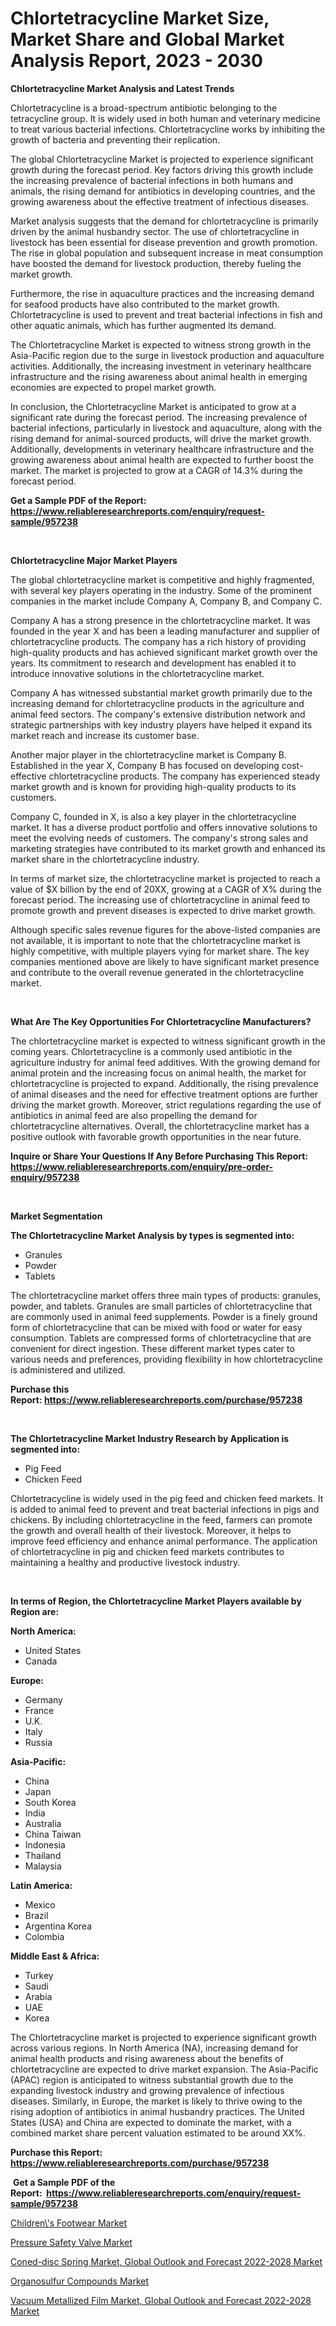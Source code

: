 <p><h1>Chlortetracycline Market Size, Market Share and Global Market Analysis Report, 2023 - 2030</h1></p><p><strong>Chlortetracycline Market Analysis and Latest Trends</strong></p>
<p><p>Chlortetracycline is a broad-spectrum antibiotic belonging to the tetracycline group. It is widely used in both human and veterinary medicine to treat various bacterial infections. Chlortetracycline works by inhibiting the growth of bacteria and preventing their replication.</p><p>The global Chlortetracycline Market is projected to experience significant growth during the forecast period. Key factors driving this growth include the increasing prevalence of bacterial infections in both humans and animals, the rising demand for antibiotics in developing countries, and the growing awareness about the effective treatment of infectious diseases.</p><p>Market analysis suggests that the demand for chlortetracycline is primarily driven by the animal husbandry sector. The use of chlortetracycline in livestock has been essential for disease prevention and growth promotion. The rise in global population and subsequent increase in meat consumption have boosted the demand for livestock production, thereby fueling the market growth.</p><p>Furthermore, the rise in aquaculture practices and the increasing demand for seafood products have also contributed to the market growth. Chlortetracycline is used to prevent and treat bacterial infections in fish and other aquatic animals, which has further augmented its demand.</p><p>The Chlortetracycline Market is expected to witness strong growth in the Asia-Pacific region due to the surge in livestock production and aquaculture activities. Additionally, the increasing investment in veterinary healthcare infrastructure and the rising awareness about animal health in emerging economies are expected to propel market growth.</p><p>In conclusion, the Chlortetracycline Market is anticipated to grow at a significant rate during the forecast period. The increasing prevalence of bacterial infections, particularly in livestock and aquaculture, along with the rising demand for animal-sourced products, will drive the market growth. Additionally, developments in veterinary healthcare infrastructure and the growing awareness about animal health are expected to further boost the market. The market is projected to grow at a CAGR of 14.3% during the forecast period.</p></p>
<p><strong>Get a Sample PDF of the Report:&nbsp; <a href="https://www.reliableresearchreports.com/enquiry/request-sample/957238">https://www.reliableresearchreports.com/enquiry/request-sample/957238</a></strong></p>
<p>&nbsp;</p>
<p><strong>Chlortetracycline Major Market Players</strong></p>
<p><p>The global chlortetracycline market is competitive and highly fragmented, with several key players operating in the industry. Some of the prominent companies in the market include Company A, Company B, and Company C.</p><p>Company A has a strong presence in the chlortetracycline market. It was founded in the year X and has been a leading manufacturer and supplier of chlortetracycline products. The company has a rich history of providing high-quality products and has achieved significant market growth over the years. Its commitment to research and development has enabled it to introduce innovative solutions in the chlortetracycline market.</p><p>Company A has witnessed substantial market growth primarily due to the increasing demand for chlortetracycline products in the agriculture and animal feed sectors. The company's extensive distribution network and strategic partnerships with key industry players have helped it expand its market reach and increase its customer base.</p><p>Another major player in the chlortetracycline market is Company B. Established in the year X, Company B has focused on developing cost-effective chlortetracycline products. The company has experienced steady market growth and is known for providing high-quality products to its customers.</p><p>Company C, founded in X, is also a key player in the chlortetracycline market. It has a diverse product portfolio and offers innovative solutions to meet the evolving needs of customers. The company's strong sales and marketing strategies have contributed to its market growth and enhanced its market share in the chlortetracycline industry.</p><p>In terms of market size, the chlortetracycline market is projected to reach a value of $X billion by the end of 20XX, growing at a CAGR of X% during the forecast period. The increasing use of chlortetracycline in animal feed to promote growth and prevent diseases is expected to drive market growth.</p><p>Although specific sales revenue figures for the above-listed companies are not available, it is important to note that the chlortetracycline market is highly competitive, with multiple players vying for market share. The key companies mentioned above are likely to have significant market presence and contribute to the overall revenue generated in the chlortetracycline market.</p></p>
<p>&nbsp;</p>
<p><strong>What Are The Key Opportunities For Chlortetracycline Manufacturers?</strong></p>
<p><p>The chlortetracycline market is expected to witness significant growth in the coming years. Chlortetracycline is a commonly used antibiotic in the agriculture industry for animal feed additives. With the growing demand for animal protein and the increasing focus on animal health, the market for chlortetracycline is projected to expand. Additionally, the rising prevalence of animal diseases and the need for effective treatment options are further driving the market growth. Moreover, strict regulations regarding the use of antibiotics in animal feed are also propelling the demand for chlortetracycline alternatives. Overall, the chlortetracycline market has a positive outlook with favorable growth opportunities in the near future.</p></p>
<p><strong>Inquire or Share Your Questions If Any Before Purchasing This Report: <a href="https://www.reliableresearchreports.com/enquiry/pre-order-enquiry/957238">https://www.reliableresearchreports.com/enquiry/pre-order-enquiry/957238</a></strong></p>
<p>&nbsp;</p>
<p><strong>Market Segmentation</strong></p>
<p><strong>The Chlortetracycline Market Analysis by types is segmented into:</strong></p>
<p><ul><li>Granules</li><li>Powder</li><li>Tablets</li></ul></p>
<p><p>The chlortetracycline market offers three main types of products: granules, powder, and tablets. Granules are small particles of chlortetracycline that are commonly used in animal feed supplements. Powder is a finely ground form of chlortetracycline that can be mixed with food or water for easy consumption. Tablets are compressed forms of chlortetracycline that are convenient for direct ingestion. These different market types cater to various needs and preferences, providing flexibility in how chlortetracycline is administered and utilized.</p></p>
<p><strong>Purchase this Report:&nbsp;<a href="https://www.reliableresearchreports.com/purchase/957238">https://www.reliableresearchreports.com/purchase/957238</a></strong></p>
<p>&nbsp;</p>
<p><strong>The Chlortetracycline Market Industry Research by Application is segmented into:</strong></p>
<p><ul><li>Pig Feed</li><li>Chicken Feed</li></ul></p>
<p><p>Chlortetracycline is widely used in the pig feed and chicken feed markets. It is added to animal feed to prevent and treat bacterial infections in pigs and chickens. By including chlortetracycline in the feed, farmers can promote the growth and overall health of their livestock. Moreover, it helps to improve feed efficiency and enhance animal performance. The application of chlortetracycline in pig and chicken feed markets contributes to maintaining a healthy and productive livestock industry.</p></p>
<p>&nbsp;</p>
<p><strong>In terms of Region, the Chlortetracycline Market Players available by Region are:</strong></p>
<p>
    <p> <strong> North America: </strong>
        <ul>
            <li>United States</li>
            <li>Canada</li>
        </ul>
        </p> 
    <p> <strong> Europe: </strong>
        <ul>
            <li>Germany</li>
            <li>France</li>
            <li>U.K.</li>
            <li>Italy</li>
            <li>Russia</li>
        </ul>
        </p> 
    <p> <strong> Asia-Pacific: </strong>
        <ul>
            <li>China</li>
            <li>Japan</li>
            <li>South Korea</li>
            <li>India</li>
            <li>Australia</li>
            <li>China Taiwan</li>
            <li>Indonesia</li>
            <li>Thailand</li>
            <li>Malaysia</li>
        </ul>
        </p> 
    <p> <strong> Latin America: </strong>
        <ul>
            <li>Mexico</li>
            <li>Brazil</li>
            <li>Argentina Korea</li>
            <li>Colombia</li>
        </ul>
        </p> 
    <p> <strong> Middle East & Africa: </strong>
        <ul>
            <li>Turkey</li>
            <li>Saudi</li>
            <li>Arabia</li>
            <li>UAE</li>
            <li>Korea</li>
        </ul>
    </p>
    </p>
<p><p>The Chlortetracycline market is projected to experience significant growth across various regions. In North America (NA), increasing demand for animal health products and rising awareness about the benefits of chlortetracycline are expected to drive market expansion. The Asia-Pacific (APAC) region is anticipated to witness substantial growth due to the expanding livestock industry and growing prevalence of infectious diseases. Similarly, in Europe, the market is likely to thrive owing to the rising adoption of antibiotics in animal husbandry practices. The United States (USA) and China are expected to dominate the market, with a combined market share percent valuation estimated to be around XX%.</p></p>
<p><strong>Purchase this Report: <a href="https://www.reliableresearchreports.com/purchase/957238">https://www.reliableresearchreports.com/purchase/957238</a></strong></p>
<p>&nbsp;<strong>Get a Sample PDF of the Report:&nbsp;&nbsp;<a href="https://www.reliableresearchreports.com/enquiry/request-sample/957238">https://www.reliableresearchreports.com/enquiry/request-sample/957238</a></strong></p>
<p><strong></strong></p>
<p><p><a href="https://medium.com/@kiannoel89776554/children-s-footwear-market-size-growth-forecast-2023-2030-7167e08f6b63">Children\'s Footwear Market</a></p><p><a href="https://github.com/RoccoManning/Market-Research-Report-List-1/blob/main/pressure-safety-valve-market.md">Pressure Safety Valve Market</a></p><p><a href="https://issuu.com/reportprime-2/docs/coned-disc-spring-market-global-outlook-and-foreca?fr=xKAE9_zU1NQ">Coned-disc Spring Market, Global Outlook and Forecast 2022-2028 Market</a></p><p><a href="https://www.linkedin.com/pulse/organosulfur-compounds-market-size-growth-forecast-from-2023-rtxye/">Organosulfur Compounds Market</a></p><p><a href="https://issuu.com/reportprime-2/docs/vacuum-metallized-film-market-global-outlook-and-f?fr=xKAE9_zU1NQ">Vacuum Metallized Film Market, Global Outlook and Forecast 2022-2028 Market</a></p></p>